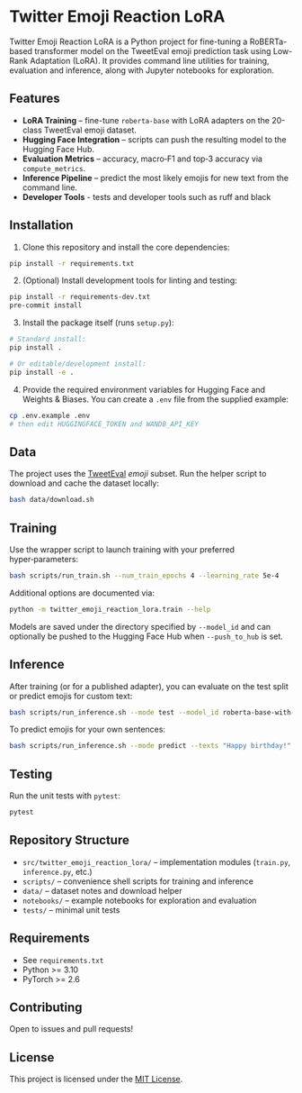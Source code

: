 # Twitter Emoji Reaction LoRA

Twitter Emoji Reaction LoRA is a Python project for fine-tuning a RoBERTa-based transformer model on the TweetEval emoji prediction task using Low-Rank Adaptation (LoRA). It provides command line utilities for training, evaluation and inference, along with Jupyter notebooks for exploration.

## Features

- **LoRA Training** – fine-tune `roberta-base` with LoRA adapters on the 20-class TweetEval emoji dataset.
- **Hugging Face Integration** – scripts can push the resulting model to the Hugging Face Hub.
- **Evaluation Metrics** – accuracy, macro‑F1 and top‑3 accuracy via `compute_metrics`.
- **Inference Pipeline** – predict the most likely emojis for new text from the command line.
- **Developer Tools** - tests and developer tools such as ruff and black

## Installation

1. Clone this repository and install the core dependencies:

```bash
pip install -r requirements.txt
```

2. (Optional) Install development tools for linting and testing:

```bash
pip install -r requirements-dev.txt
pre-commit install
```

3. Install the package itself (runs `setup.py`):
```bash
# Standard install:
pip install .

# Or editable/development install:
pip install -e .
```

4. Provide the required environment variables for Hugging Face and Weights & Biases. You can create a `.env` file from the supplied example:

```bash
cp .env.example .env
# then edit HUGGINGFACE_TOKEN and WANDB_API_KEY
```

## Data

The project uses the [TweetEval](https://huggingface.co/datasets/tweet_eval) *emoji* subset. Run the helper script to download and cache the dataset locally:

```bash
bash data/download.sh
```

## Training

Use the wrapper script to launch training with your preferred hyper‑parameters:

```bash
bash scripts/run_train.sh --num_train_epochs 4 --learning_rate 5e-4
```

Additional options are documented via:

```bash
python -m twitter_emoji_reaction_lora.train --help
```

Models are saved under the directory specified by `--model_id` and can optionally be pushed to the Hugging Face Hub when `--push_to_hub` is set.

## Inference

After training (or for a published adapter), you can evaluate on the test split or predict emojis for custom text:

```bash
bash scripts/run_inference.sh --mode test --model_id roberta-base-with-tweet-eval-emoji
```

To predict emojis for your own sentences:

```bash
bash scripts/run_inference.sh --mode predict --texts "Happy birthday!" "I love this" --top_k 3
```

## Testing

Run the unit tests with `pytest`:

```bash
pytest
```

## Repository Structure

- `src/twitter_emoji_reaction_lora/` – implementation modules (`train.py`, `inference.py`, etc.)
- `scripts/` – convenience shell scripts for training and inference
- `data/` – dataset notes and download helper
- `notebooks/` – example notebooks for exploration and evaluation
- `tests/` – minimal unit tests

## Requirements

- See `requirements.txt`
- Python >= 3.10
- PyTorch >= 2.6

## Contributing

Open to issues and pull requests!

## License

This project is licensed under the [MIT License](LICENSE).